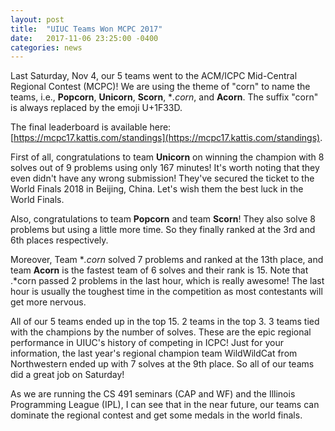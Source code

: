 ```yaml
---
layout: post
title:  "UIUC Teams Won MCPC 2017"
date:   2017-11-06 23:25:00 -0400
categories: news
---
```


Last Saturday, Nov 4, our 5 teams went to the ACM/ICPC Mid-Central Regional Contest (MCPC)! We are using the theme of "corn" to name the teams, i.e., **Popcorn**, **Unicorn**, **Scorn**, **.*corn**, and **Acorn**. The suffix "corn" is always replaced by the emoji U+1F33D.

The final leaderboard is available here: [https://mcpc17.kattis.com/standings](https://mcpc17.kattis.com/standings).

First of all, congratulations to team **Unicorn** on winning the champion with 8 solves out of 9 problems using only 167 minutes! It's worth noting that they even didn't have any wrong submission! They've secured the ticket to the World Finals 2018 in Beijing, China. Let's wish them the best luck in the World Finals.

Also, congratulations to team **Popcorn** and team **Scorn**! They also solve 8 problems but using a little more time. So they finally ranked at the 3rd and 6th places respectively. 

Moreover, Team **.*corn** solved 7 problems and ranked at the 13th place, and team **Acorn** is the fastest team of 6 solves and their rank is 15. Note that .*corn passed 2 problems in the last hour, which is really awesome! The last hour is usually the toughest time in the competition as most contestants will get more nervous.

All of our 5 teams ended up in the top 15. 2 teams in the top 3. 3 teams tied with the champions by the number of solves. These are the epic regional performance in UIUC's history of competing in ICPC! Just for your information, the last year's regional champion team WildWildCat from Northwestern ended up with 7 solves at the 9th place. So all of our teams did a great job on Saturday!

As we are running the CS 491 seminars (CAP and WF) and the Illinois Programming League (IPL), I can see that in the near future, our teams can dominate the regional contest and get some medals in the world finals.